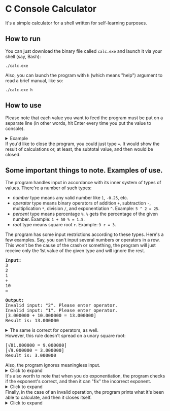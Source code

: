 # C Console Calculator
It's a simple calculator for a shell written for self-learning purposes.

## How to run
You can just download the binary file called ```calc.exe``` and launch it via your shell (say, Bash):
```
./calc.exe
```
Also, you can launch the program with ```h``` (which means "help") argument to read a brief manual, like so:
```
./calc.exe h
```

## How to use
Please note that each value you want to feed the program must be put on a separate line (in other words, hit Enter every time you put the value to console).
<details>
<Summary>Example</Summary>
<pre>
<b>Input:</b>
6
+
50
%
r
=
</pre>
<pre>
<b>Output:</b>
[6.000000 + 3.000000 = 9.000000]
[&radic;9.000000 = 3.000000]
Result is: 3.000000
</pre>
</details>
If you'd like to close the program, you could just type <code>=</code>. It would show the result of calculations or, at least, the subtotal value, and then would be closed.

## Some important things to note. Examples of use.
The program handles input in accordance with its inner system of types of values. There're a number of such types:
* _number_ type means any valid number like ```1```, ```-0.25```, etc.
* _operator_ type means binary operators of addition ```+```, subtraction ```-```, multiplication ```*```, division ```/```, and exponentiation ```^```. Example: ```5 ^ 2 = 25```.
* _percent_ type means percentage ```%```. ```%``` gets the percentage of the given number. Example: ```1 + 50 % = 1.5```.
* _root_ type means square root ```r```. Example: ```9 r = 3```.

The program has some input restrictions according to these types. Here's a few examples. Say, you can't input several numbers or operators in a row. This won't be the cause of the crash or something, the program will just receive only the 1st value of the given type and will ignore the rest.
<pre>
<b>Input:</b>
3
2
1
+
10
=
</pre>
<pre>
<b>Output:</b>
Invalid input: "2". Please enter operator.
Invalid input: "1". Please enter operator.
[3.000000 + 10.000000 = 13.000000]
Result is: 13.000000
</pre>
</details>
<details>
<Summary>The same is correct for operators, as well.</Summary>
<pre>
<b>Input:</b>
3
+
-
10
=
</pre>
<pre>
<b>Output:</b>
Invalid input: "-". Please enter number.
[3.000000 + 10.000000 = 13.000000]
Result is: 13.000000
</pre>
</details>
However, this rule doesn't spread on a unary square root:
<pre>
[&radic;81.000000 = 9.000000]
[&radic;9.000000 = 3.000000]
Result is: 3.000000
</pre>
Also, the program ignores meaningless input.
<details>
<Summary>Click to expand</Summary>
<pre>
<b>Input:</b>
something
3
something
+
1
=
</pre>
<pre>
<b>Output:</b>
Invalid input: "something". Please enter something meaningful.
Invalid input: "something". Please enter something meaningful.
[3.000000 + 1.000000 = 4.000000]
Result is: 4.000000
</pre>
</details>
It's also worth to note that when you do exponentiation, the program checks if the exponent's correct, and then it can "fix" the incorrect exponent.
<details>
<Summary>Click to expand</Summary>
<pre>
<b>Input:</b>
3
^
-2.75
=
</pre>
<pre>
<b>Output:</b>
Please note that exponent's been converted into 2.
[3.000000 ^ 2 = 9.000000]
Result is: 9.000000
</pre>
</details>
Finally, in the case of an invalid operation, the program prints what it's been able to calculate, and then it closes itself.
<details>
<Summary>Click to expand</Summary>
<pre>
<b>Input:</b>
2
+
50
%
/
0
+
</pre>
<pre>
<b>Output:</b>
[2.000000 + 1.000000 = 3.000000]
[3.000000 / 0.000000] Invalid operation!
Subtotal was before invalid operation occured: 3.000000
</pre>
</details>